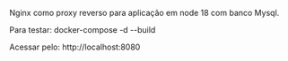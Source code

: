 Nginx como proxy reverso para aplicação em node 18 com banco Mysql.

Para testar: docker-compose -d --build

Acessar pelo: http://localhost:8080

